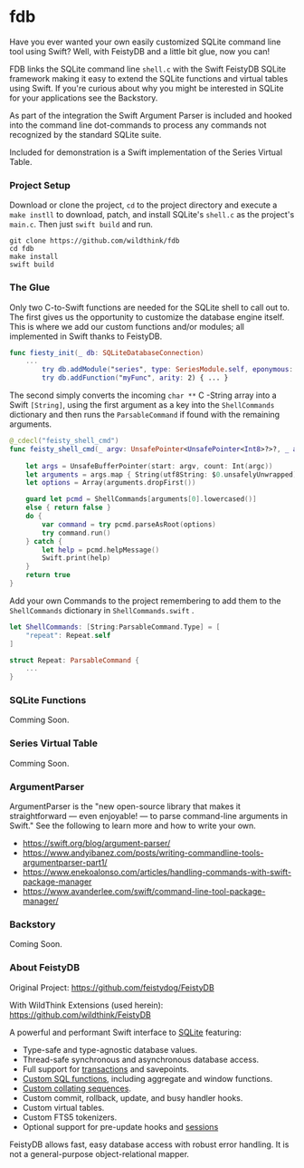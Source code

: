 # fdb

Have you ever wanted your own easily customized SQLite command line tool using Swift? Well, with FeistyDB and a little bit glue, now you can!

FDB links the SQLite command line `shell.c` with the Swift FeistyDB SQLite framework making it easy to extend the SQLite functions and virtual tables using Swift. If you're curious about why you might be interested in SQLite for your applications see the Backstory.

As part of the integration the Swift Argument Parser is included and hooked into the command line dot-commands to process any commands not recognized by the standard SQLite suite.

Included for demonstration is a Swift implementation of the Series Virtual Table.

### Project Setup

Download or clone the project, `cd` to the project directory and execute a `make instll` to download, patch, and install SQLite's `shell.c` as the project's `main.c`. Then just `swift build` and run.

```
git clone https://github.com/wildthink/fdb
cd fdb
make install
swift build
```

### The Glue

Only two C-to-Swift functions are needed for the SQLite shell to call out to. The first gives us the opportunity  to customize the database engine itself. This is where we add our custom functions and/or modules; all implemented in Swift thanks to FeistyDB.

```swift
func fiesty_init(_ db: SQLiteDatabaseConnection)
	...
        try db.addModule("series", type: SeriesModule.self, eponymous: true)
        try db.addFunction("myFunc", arity: 2) { ... }
```
The second simply converts the incoming `char **` C -String array into a Swift `[String]`, using the first argument as a key into the `ShellCommands` dictionary and then runs the `ParsableCommand` if found with the remaining arguments.

```swift
@_cdecl("feisty_shell_cmd")
func feisty_shell_cmd(_ argv: UnsafePointer<UnsafePointer<Int8>?>?, _ argc: Int) -> Bool {
    
    let args = UnsafeBufferPointer(start: argv, count: Int(argc))
    let arguments = args.map { String(utf8String: $0.unsafelyUnwrapped).unsafelyUnwrapped }
    let options = Array(arguments.dropFirst())

    guard let pcmd = ShellCommands[arguments[0].lowercased()]
    else { return false }
    do {
        var command = try pcmd.parseAsRoot(options)
        try command.run()
    } catch {
        let help = pcmd.helpMessage()
        Swift.print(help)
    }
    return true
}
```

Add your own Commands to the project remembering to add them to the `ShellCommands` dictionary in `ShellCommands.swift` .

```swift
let ShellCommands: [String:ParsableCommand.Type] = [
    "repeat": Repeat.self
]

struct Repeat: ParsableCommand {
	...
}
```



### SQLite Functions

Comming Soon.

### Series Virtual Table

Comming Soon.

### ArgumentParser

ArgumentParser is the "new open-source library that makes it straightforward — even enjoyable! — to parse command-line arguments in Swift." See the following to learn more and how to write your own.

- https://swift.org/blog/argument-parser/
- https://www.andyibanez.com/posts/writing-commandline-tools-argumentparser-part1/
- https://www.enekoalonso.com/articles/handling-commands-with-swift-package-manager
- https://www.avanderlee.com/swift/command-line-tool-package-manager/



### Backstory

Coming Soon.

### About FeistyDB

Original Project: https://github.com/feistydog/FeistyDB

With WildThink Extensions (used herein): https://github.com/wildthink/FeistyDB

A powerful and performant Swift interface to [SQLite](https://sqlite.org/) featuring:

- Type-safe and type-agnostic database values.
- Thread-safe synchronous and asynchronous database access.
- Full support for [transactions](https://github.com/feistydog/FeistyDB#perform-a-transaction) and savepoints.
- [Custom SQL functions](https://github.com/feistydog/FeistyDB#custom-sql-functions), including aggregate and window functions.
- [Custom collating sequences](https://github.com/feistydog/FeistyDB#custom-collating-sequences).
- Custom commit, rollback, update, and busy handler hooks.
- Custom virtual tables.
- Custom FTS5 tokenizers.
- Optional support for pre-update hooks and [sessions](https://www.sqlite.org/sessionintro.html)

FeistyDB allows fast, easy database access with robust error handling. It is not a general-purpose object-relational mapper.